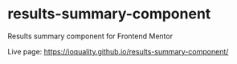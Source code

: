 # results-summary-component
Results summary component for Frontend Mentor

Live page:
https://ioquality.github.io/results-summary-component/

